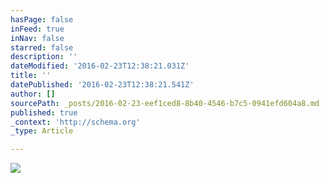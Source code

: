 ```yaml
---
hasPage: false
inFeed: true
inNav: false
starred: false
description: ''
dateModified: '2016-02-23T12:38:21.031Z'
title: ''
datePublished: '2016-02-23T12:38:21.541Z'
author: []
sourcePath: _posts/2016-02-23-eef1ced8-8b40-4546-b7c5-0941efd604a8.md
published: true
_context: 'http://schema.org'
_type: Article

---
```

![](https://the-grid-user-content.s3-us-west-2.amazonaws.com/cca63950-78f9-4a14-a735-367fdbe88d33.jpg)